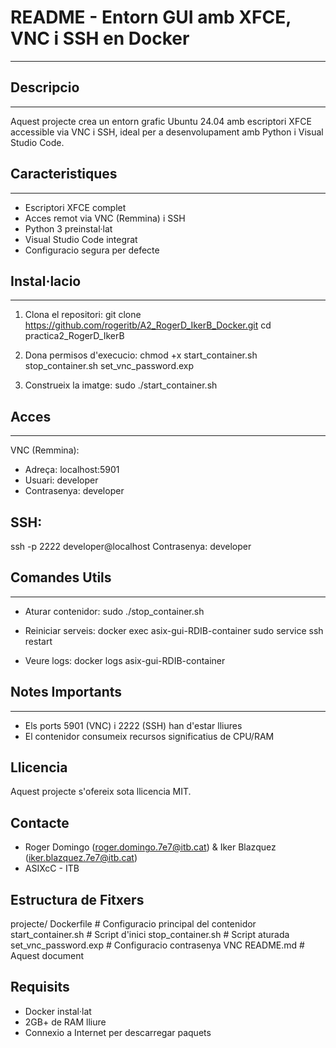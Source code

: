 # README - Entorn GUI amb XFCE, VNC i SSH en Docker
-------------------------------------------------

## Descripcio
----------
Aquest projecte crea un entorn grafic Ubuntu 24.04 amb escriptori XFCE accessible via VNC i SSH, ideal per a desenvolupament amb Python i Visual Studio Code.

## Caracteristiques
---------------
- Escriptori XFCE complet
- Acces remot via VNC (Remmina) i SSH
- Python 3 preinstal·lat
- Visual Studio Code integrat
- Configuracio segura per defecte

## Instal·lacio
-----------
1. Clona el repositori:
   git clone https://github.com/rogeritb/A2_RogerD_IkerB_Docker.git
   cd practica2_RogerD_IkerB

2. Dona permisos d'execucio:
   chmod +x start_container.sh stop_container.sh set_vnc_password.exp

3. Construeix la imatge:
   sudo ./start_container.sh

## Acces
-----
VNC (Remmina):
- Adreça: localhost:5901
- Usuari: developer
- Contrasenya: developer

## SSH:
ssh -p 2222 developer@localhost
Contrasenya: developer

## Comandes Utils
-------------
- Aturar contenidor:
  sudo ./stop_container.sh
  
- Reiniciar serveis:
  docker exec asix-gui-RDIB-container sudo service ssh restart

- Veure logs:
  docker logs asix-gui-RDIB-container

## Notes Importants
---------------
- Els ports 5901 (VNC) i 2222 (SSH) han d'estar lliures
- El contenidor consumeix recursos significatius de CPU/RAM

Llicencia
--------
Aquest projecte s'ofereix sota llicencia MIT.

Contacte
-------
- Roger Domingo (roger.domingo.7e7@itb.cat) & Iker Blazquez (iker.blazquez.7e7@itb.cat)
- ASIXcC - ITB

Estructura de Fitxers
--------------------
projecte/
 Dockerfile                # Configuracio principal del contenidor
 start_container.sh        # Script d'inici
 stop_container.sh         # Script aturada
 set_vnc_password.exp      # Configuracio contrasenya VNC
 README.md                # Aquest document

Requisits
---------
- Docker instal·lat
- 2GB+ de RAM lliure
- Connexio a Internet per descarregar paquets